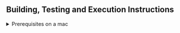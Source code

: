 ## Building, Testing and Execution Instructions
<details><summary>Prerequisites on a mac</summary>

- Java 8 sdk
- Maven 3

## Build and Execution

To build the application:
```bash
./gradlew clean build
```
To run the jar:
```bash
java -jar build/libs/site-clearing-simulation.jar 
```
If you run above command successfully, you will see an instruction asking for the input site map file name: 
```bash
"To start the application, please enter the correct file path to open (with extension like fileName.txt) : "
```
Please type in the site map text file name and continue (press enter):
```bash
input/input1.txt
```


##Site Clearing Simulation Usage

**1.** Follow above steps to build and run this application.

**2.** If it runs successfully, a statement will be output first:

``` "To start the application, please enter the correct file path to open (with extension like fileName.txt) : "```

**3.** As a trainee, you need to input a valid site map file name with extension like fileName.txt (e.g "input/sitemap
.txt") to start the application. You can also put a custom sitemap file in the ```input``` folder for further usage.


**4.** The application will start with the site map file name provided and displayed the site map on the console for the
 trainee with a welcome message: 
 
 ```bash
Welcome to the Aconex site clearing simulator. This is a map of the site:
     
     o o t o o o o o o o
     o o o o o o o T o o
     r r r o o o o T o o
     r r r r o o o o o o
     r r r r r t o o o o
     
     The bulldozer is currently located at the Northern edge of the site, immediately to the West of the site, and facing East.
     
     (l)eft, (r)ight, (a)dvance <n>, (q)uit:
```
 Note: The input site map should be defined with one character per square of the site. Each row must have the
 same number of characters. Plain land is marked with the letter ‘o’, rocky land is marked with the letter ‘r’, 
 removable trees are marked with the letter ‘t’, and trees that must be preserved are marked with the letter ‘T’. 
 The initial position of the bulldozer will be outside of the site, to the left of the top left (northwest) square
  of the site, facing towards the east. The bulldozer will never be blocked (by an unremovable tree) from entering
   the site by driving east.
  
**5.** The available commands are: ```(a) <n>```, ```l```,```r```,```q```.
 - Advance ```(a) <n>```: this command takes a positive integer parameter to define the number of squares the bulldozer should move
  forwards (in whatever direction it is currently facing); (e.g.```a 4```, ```aa 4``` are both valid advance commands)
 - Left
  ```l```: turn the bulldozer (on the spot) 90 degrees to the left of the direction it is facing;
 - Right
  ```r```: turn the bulldozer 90 degrees to the right;
 - Quit 
 ```q```: end the simulation.
 
**6.** Commands are executed as soon as the user presses “Enter” until one of the following simulation ending events
  occurs:
   - there is an attempt to navigate beyond the boundaries of the site; The application will output the last position
    where the bulldozer stays on the map. 
    e.g.
    
    Bulldozer is out of boundary at (5, 1)
   - there is an attempt to remove a tree that is protected; The application will output the position of the protected 
    tree which the bulldozer is attempting to remove.
      
    the current location(0, 4) is a protected tree 
    
   - the trainee enters the quit command.

    The simulation has ended at your request.
**7.** The simulation ends and commands are no longer accepted. A list of commands entered, and an itemised expense report
 will be displayed on the console.
 
 ```
The simulation has ended at your request.
These are the commands you issued:
advance 4, turn right, advance 4, turn left, advance 2, advance 4, turn left, quit
The costs for this land clearing operation were:
Item						Quantity		Cost
communication overhead				7		7
fuel usage			            	19		19
uncleared squares				34		102
destruction of protected tree		        0		0
paint damage to bulldozer			1		2
----
Total 										 130
Thank you for using the Aconex site clearing simulator.

```

